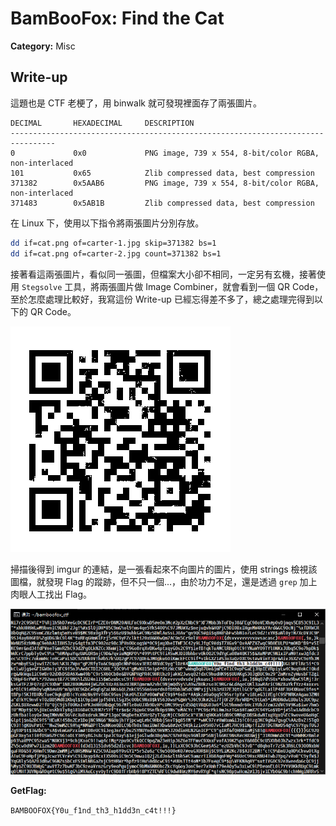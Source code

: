 # BamBooFox: Find the Cat

**Category:** Misc

## Write-up
這題也是 CTF 老梗了，用 binwalk 就可發現裡面存了兩張圖片。  

```
DECIMAL       HEXADECIMAL     DESCRIPTION
--------------------------------------------------------------------------------
0             0x0             PNG image, 739 x 554, 8-bit/color RGBA, non-interlaced
101           0x65            Zlib compressed data, best compression
371382        0x5AAB6         PNG image, 739 x 554, 8-bit/color RGBA, non-interlaced
371483        0x5AB1B         Zlib compressed data, best compression
```

在 Linux 下，使用以下指令將兩張圖片分別存放。  

```bash
dd if=cat.png of=carter-1.jpg skip=371382 bs=1
dd if=cat.png of=carter-2.jpg count=371382 bs=1
```

接著看這兩張圖片，看似同一張圖，但檔案大小卻不相同，一定另有玄機，接著使用 `Stegsolve` 工具，將兩張圖片做 Image Combiner，就會看到一個 QR Code，至於怎麼處理比較好，我寫這份 Write-up 已經忘得差不多了，總之處理完得到以下的 QR Code。  

![](img/img01.png)  

掃描後得到 imgur 的連結，是一張看起來不向圖片的圖片，使用 strings 檢視該圖檔，就發現 Flag 的蹤跡，但不只一個...，由於功力不足，還是透過 `grep` 加上肉眼人工找出 Flag。  

![](img/img02.png)  

**GetFlag:**

`BAMBOOFOX{Y0u_f1nd_th3_h1dd3n_c4t!!!}`